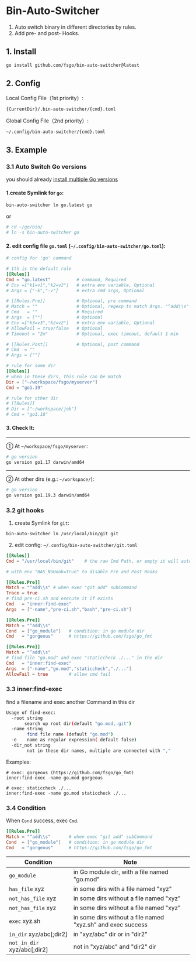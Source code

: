 # Bin-Auto-Switcher

1. Auto switch binary in different directories by rules.  
2. Add pre- and post- Hooks.

## 1. Install

```bash
go install github.com/fsgo/bin-auto-switcher@latest
```

## 2. Config
Local Config File（1st priority）:
```
{CurrentDir}/.bin-auto-switcher/{cmd}.toml
```

Global Config File（2nd priority）:
```
~/.config/bin-auto-switcher/{cmd}.toml
```

## 3. Example
### 3.1 Auto Switch Go versions
you should already [install multiple Go versions](https://github.com/fsgo/smart-go-dl)

#### 1.create Symlink for `go`:
```bash
bin-auto-switcher ln go.latest go
```

or

```bash
# cd ~/go/bin/
# ln -s bin-auto-switcher go
```
#### 2. edit config file `go.toml` (`~/.config/bin-auto-switcher/go.toml`):
```toml
# config for 'go' command

# 1th is the default rule
[[Rules]]
Cmd = "go.latest"          # command, Required
# Env =["k1=v1","k2=v2"]   # extra env variable, Optional
# Args = ["-k","-v"]       # extra cmd args, Optional

# [[Rules.Pre]]            # Optional, pre command
# Match = ""               # Optional, regexp to match Args. "^add\\s" will match "git add ."
# Cmd   = ""               # Required
# Args  = [""]             # Optional
# Env =["k3=v3","k2=v2"]   # extra env variable, Optional
# AllowFail = true/false   # Optional
# Timeout = "2m"           # Optional, exec timeout, default 1 min

# [[Rules.Post]]           # Optional, post command
# Cmd  = ""
# Args = [""]

# rule for some dir
[[Rules]]
# when in these dirs, this rule can be match
Dir = ["~/workspace/fsgo/myserver"]
Cmd = "go1.19"

# rule for other dir
# [[Rules]]
# Dir = ["~/workspace/job"]
# Cmd = "go1.18"
```

#### 3. Check It:

----------
① At  `~/workspace/fsgo/myserver`: 
```bash
# go version
go version go1.17 darwin/amd64
```
-----------
②  At other dirs (e.g.: `~/workspace/`):
```bash
# go version
go version go1.19.3 darwin/amd64
```

### 3.2 git hooks
1. create Symlink for `git`:
```bash
bin-auto-switcher ln /usr/local/bin/git git
```

2. edit config: `~/.config/bin-auto-switcher/git.toml`
```toml
[[Rules]]
Cmd = "/usr/local/bin/git"    # the raw Cmd Path, or empty it will auto detect

# with env "BAS_NoHook=true" to disable Pre and Post Hooks

[[Rules.Pre]]
Match = "^add\\s" # when exec "git add" subCommand
Trace = true
# find pre-ci.sh and execute it if exists
Cmd   = "inner:find-exec"
Args  = ["-name","pre-ci.sh","bash","pre-ci.sh"]

[[Rules.Pre]]               
Match = "^add\\s"       
Cond  = ["go_module"]   # condition: in go module dir
Cmd   = "gorgeous"      # https://github.com/fsgo/go_fmt

[[Rules.Pre]]               
Match = "^add\\s"
# find file "go.mod" and exec "staticcheck ./..." in the dir
Cmd   = "inner:find-exec"
Args  = ["-name","go.mod","staticcheck","./..."]
AllowFail = true        # allow cmd fail
```

### 3.3 inner:find-exec
find a filename and exec another Command in this dir
```bash
Usage of find-exec:
  -root string
       search up root dir(default "go.mod,.git")
  -name string
    	find file name (default "go.mod")
  -e	name as regular expression( default false)
  -dir_not string
    	not in these dir names, multiple are connected with ","
```

Examples:
```
# exec: gorgeous (https://github.com/fsgo/go_fmt)
inner:find-exec -name go.mod gorgeous

# exec: staticcheck ./...
inner:find-exec -name go.mod staticcheck ./...
```

### 3.4 Condition
When `Cond` success, exec `Cmd`.
```toml
[[Rules.Pre]]               
Match = "^add\\s"       # when exec "git add" subCommand
Cond  = ["go_module"]   # condition: in go module dir
Cmd   = "gorgeous"      # https://github.com/fsgo/go_fmt
```
| Condition                   | Note                                                        |
|-----------------------------|-------------------------------------------------------------|
| `go_module`                 | in Go module dir, with a file named "go.mod"                |
| `has_file` xyz              | in some dirs with a file named "xyz"                        | 
| `not_has_file` xyz          | in some dirs without a file named "xyz"                     | 
| `not_has_file` xyz          | in some dirs without a file named "xyz"                     | 
| `exec` xyz.sh               | in some dirs without a file named "xyz.sh" and exec success | 
| `in_dir` xyz/abc[;dir2]     | in "xyz/abc" dir or in "dir2"                               | 
| `not_in_dir` xyz/abc[;dir2] | not in "xyz/abc" and "dir2" dir                             | 
